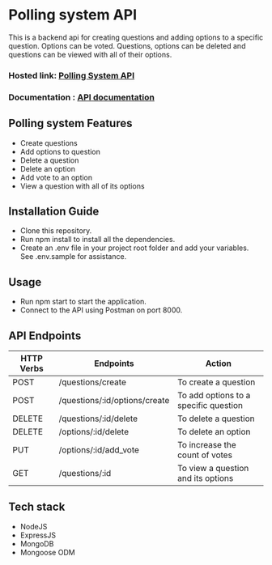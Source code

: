 # Polling system API

This is a backend api for creating questions and adding options to a specific question. Options can be voted. Questions, options can be deleted and questions can be viewed with all of their options.

###  Hosted link: [Polling System API](https://polling-system-apis-br7j.onrender.com/)
###  Documentation : [API documentation](https://polling-system-apis-br7j.onrender.com/api-docs/)

## Polling system Features

- Create questions
- Add options to question
- Delete a question
- Delete an option
- Add vote to an option
- View a question with all of its options

## Installation Guide

- Clone this repository.
- Run npm install to install all the dependencies.
- Create an .env file in your project root folder and add your variables. See .env.sample for assistance.

## Usage

- Run npm start to start the application.
- Connect to the API using Postman on port 8000.

## API Endpoints

| HTTP Verbs | Endpoints                          | Action                                 |
| ---------- | -----------------------------------| -------------------------------------- |
| POST       | /questions/create                  | To create a  question                  |
| POST       | /questions/:id/options/create      | To add options to a specific question  |
| DELETE     | /questions/:id/delete              | To delete a question                   |
| DELETE     | /options/:id/delete                | To delete an option                    |
| PUT        | /options/:id/add_vote              | To increase the count of votes         |
| GET        | /questions/:id                     | To view a question and its options     |

## Tech stack
* NodeJS
* ExpressJS
* MongoDB
* Mongoose ODM
